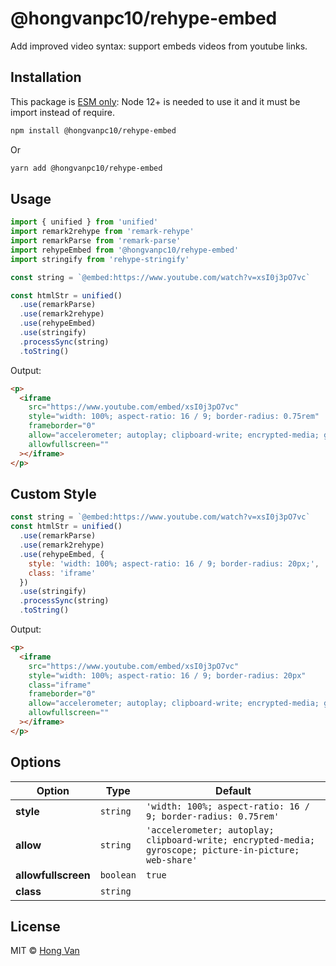 # @hongvanpc10/rehype-embed

Add improved video syntax: support embeds videos from youtube links.

## Installation

This package is [ESM only](https://gist.github.com/sindresorhus/a39789f98801d908bbc7ff3ecc99d99c): Node 12+ is needed to use it and it must be import instead of require.

```bash
npm install @hongvanpc10/rehype-embed
```

Or

```bash
yarn add @hongvanpc10/rehype-embed
```

## Usage

```js
import { unified } from 'unified'
import remark2rehype from 'remark-rehype'
import remarkParse from 'remark-parse'
import rehypeEmbed from '@hongvanpc10/rehype-embed'
import stringify from 'rehype-stringify'

const string = `@embed:https://www.youtube.com/watch?v=xsI0j3pO7vc`

const htmlStr = unified()
  .use(remarkParse)
  .use(remark2rehype)
  .use(rehypeEmbed)
  .use(stringify)
  .processSync(string)
  .toString()
```

Output:

```html
<p>
  <iframe
    src="https://www.youtube.com/embed/xsI0j3pO7vc"
    style="width: 100%; aspect-ratio: 16 / 9; border-radius: 0.75rem"
    frameborder="0"
    allow="accelerometer; autoplay; clipboard-write; encrypted-media; gyroscope; picture-in-picture; web-share"
    allowfullscreen=""
  ></iframe>
</p>
```

## Custom Style

```js
const string = `@embed:https://www.youtube.com/watch?v=xsI0j3pO7vc`
const htmlStr = unified()
  .use(remarkParse)
  .use(remark2rehype)
  .use(rehypeEmbed, {
    style: 'width: 100%; aspect-ratio: 16 / 9; border-radius: 20px;',
    class: 'iframe'
  })
  .use(stringify)
  .processSync(string)
  .toString()
```

Output:

```html
<p>
  <iframe
    src="https://www.youtube.com/embed/xsI0j3pO7vc"
    style="width: 100%; aspect-ratio: 16 / 9; border-radius: 20px"
    class="iframe"
    frameborder="0"
    allow="accelerometer; autoplay; clipboard-write; encrypted-media; gyroscope; picture-in-picture; web-share"
    allowfullscreen=""
  ></iframe>
</p>
```

## Options

| Option | Type | Default |
| --- | --- | --- |
| **style** | `string` | `'width: 100%; aspect-ratio: 16 / 9; border-radius: 0.75rem'` |
| **allow** | `string` | `'accelerometer; autoplay; clipboard-write; encrypted-media; gyroscope; picture-in-picture; web-share'` |
| **allowfullscreen** | `boolean` | `true` |
| **class** | `string` | |

## License

MIT © [Hong Van](https://github.com/hongvanpc10)
